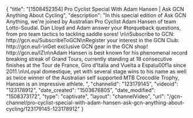 {
    "title": "[1508452354] Pro Cyclist Special With Adam Hansen | Ask GCN Anything About Cycling",
    "description": "In this special edition of Ask GCN Anything, we're joined by Australian Pro Cyclist Adam Hansen of team Lotto-Soudal. Dan Lloyd and Adam answer your #torqueback questions, from pro team tactics to tackling saddle sores! \n\nSubscribe to GCN: http:\/\/gcn.eu\/SubscribeToGCN\nRegister your interest in the GCN Club: http:\/\/gcn.eu\/l-\nGet exclusive GCN gear in the GCN shop! http:\/\/gcn.eu\/lZ\n\nAdam Hansen is best known for his phenomenal record breaking streak of Grand Tours, currently standing at 18 consecutive finishes at the Tour de France, Giro d'Italia and Vuelta a Espa\u00f1a since 2011.\n\nLoyal domestique, yet with several stage wins to his name as well as twice winner of the Australian self supported MTB Crocodile Trophy, Hansen is an impressive athlete. ",
    "channelid": "123179145",
    "videoid": "123178912",
    "date_created": "1503676805",
    "date_modified": "1508373172",
    "type": "captivate",
    "layout": "channelVideo",
    "url": "\/gcn-channel\/pro-cyclist-special-with-adam-hansen-ask-gcn-anything-about-cycling\/123179145-123178912"
}